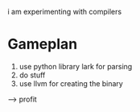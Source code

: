  i am experimenting with compilers

 # Gameplan
 1. use python library lark for parsing
 2. do stuff
 3. use llvm for creating the binary

 --> profit